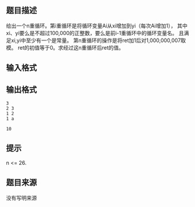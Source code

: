 


## 题目描述
给出一个n重循环。第i重循环是将循环变量Ai从xi增加到yi（每次Ai增加1），
其中xi、yi要么是不超过100,000的正整数，要么是前i-1重循环中的循环变量名。
且满足xi,yi中至少有一个是常量。 第n重循环的操作是将ret加1后对1,000,000,007取模。
ret的初值等于0。求经过这n重循环后ret的值。 
## 输入格式
## 输出格式

```input1
3 
2 3 
1 2 
1 a 

```
```output1
10
```

## 提示
n <= 26. 
## 题目来源
没有写明来源



